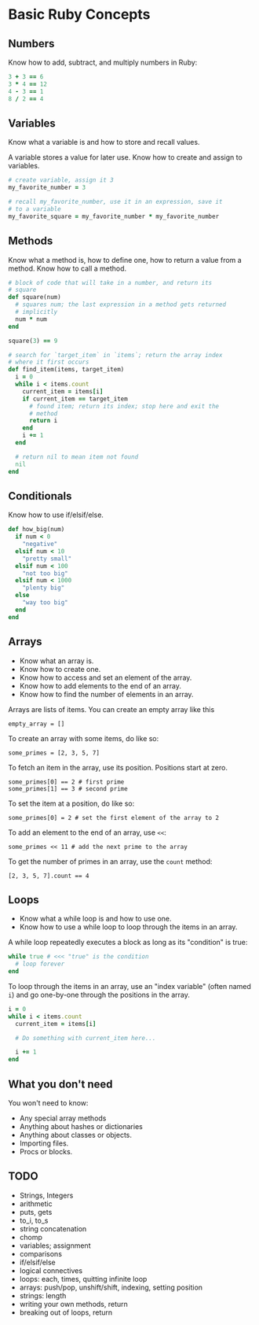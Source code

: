 # Basic Ruby Concepts

## Numbers

Know how to add, subtract, and multiply numbers in Ruby:

```ruby
3 + 3 == 6
3 * 4 == 12
4 - 3 == 1
8 / 2 == 4
```

## Variables

Know what a variable is and how to store and recall values.

A variable stores a value for later use. Know how to create and
assign to variables.

```ruby
# create variable, assign it 3
my_favorite_number = 3

# recall my_favorite_number, use it in an expression, save it
# to a variable
my_favorite_square = my_favorite_number * my_favorite_number
```

## Methods

Know what a method is, how to define one, how to return a value
from a method. Know how to call a method.

```ruby
# block of code that will take in a number, and return its
# square
def square(num)
  # squares num; the last expression in a method gets returned
  # implicitly
  num * num
end

square(3) == 9

# search for `target_item` in `items`; return the array index
# where it first occurs
def find_item(items, target_item)
  i = 0
  while i < items.count
    current_item = items[i]
    if current_item == target_item
      # found item; return its index; stop here and exit the
      # method
      return i
    end
    i += 1
  end

  # return nil to mean item not found
  nil
end
```

## Conditionals

Know how to use if/elsif/else.

```ruby
def how_big(num)
  if num < 0
    "negative"
  elsif num < 10
    "pretty small"
  elsif num < 100
    "not too big"
  elsif num < 1000
    "plenty big"
  else
    "way too big"
  end
end
```

## Arrays

* Know what an array is.
* Know how to create one.
* Know how to access and set an element of the array.
* Know how to add elements to the end of an array.
* Know how to find the number of elements in an array.

Arrays are lists of items. You can create an empty array like this

    empty_array = []

To create an array with some items, do like so:

    some_primes = [2, 3, 5, 7]

To fetch an item in the array, use its position. Positions start at zero.

    some_primes[0] == 2 # first prime
    some_primes[1] == 3 # second prime

To set the item at a position, do like so:

    some_primes[0] = 2 # set the first element of the array to 2

To add an element to the end of an array, use `<<`:

    some_primes << 11 # add the next prime to the array

To get the number of primes in an array, use the `count` method:

    [2, 3, 5, 7].count == 4

## Loops

* Know what a while loop is and how to use one.
* Know how to use a while loop to loop through the items in an
  array.

A while loop repeatedly executes a block as long as its
"condition" is true:

```ruby
while true # <<< "true" is the condition
  # loop forever
end
```

To loop through the items in an array, use an "index variable"
(often named `i`) and go one-by-one through the positions in the
array.

```ruby
i = 0
while i < items.count
  current_item = items[i]

  # Do something with current_item here...

  i += 1
end
```

## What you don't need

You won't need to know:

* Any special array methods
* Anything about hashes or dictionaries
* Anything about classes or objects.
* Importing files.
* Procs or blocks.

## TODO

* Strings, Integers
* arithmetic
* puts, gets
* to_i, to_s
* string concatenation
* chomp
* variables; assignment
* comparisons
* if/elsif/else
* logical connectives
* loops: each, times, quitting infinite loop
* arrays: push/pop, unshift/shift, indexing, setting position
* strings: length
* writing your own methods, return
* breaking out of loops, return
